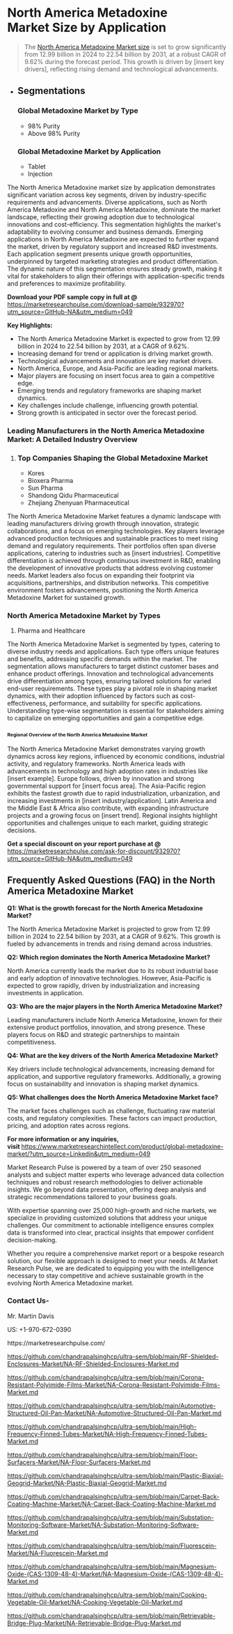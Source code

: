 


<h1>North America Metadoxine Market&nbsp;Size by Application</h1><blockquote><p>The <a href="https://marketresearchpulse.com/download-sample/932970?utm_source=GitHub-NA&amp;utm_medium=049">North America Metadoxine Market size</a> is set to grow significantly from 12.99 billion in 2024 to 22.54 billion by 2031, at a robust CAGR of 9.62% during the forecast period. This growth is driven by [insert key drivers], reflecting rising demand and technological advancements.</p></blockquote><ul><li><h2>Segmentations</h2><h3>Global Metadoxine Market by Type</h3><ul><li>98% Purity</li><li>Above 98% Purity</li></ul><h3>Global Metadoxine Market by Application</h3><ul><li>Tablet</li><li>Injection</li></ul></li></ul><p>The North America Metadoxine market size by application demonstrates significant variation across key segments, driven by industry-specific requirements and advancements. Diverse applications, such as North America Metadoxine and North America Metadoxine, dominate the market landscape, reflecting their growing adoption due to technological innovations and cost-efficiency. This segmentation highlights the market's adaptability to evolving consumer and business demands. Emerging applications in North America Metadoxine are expected to further expand the market, driven by regulatory support and increased R&D investments. Each application segment presents unique growth opportunities, underpinned by targeted marketing strategies and product differentiation. The dynamic nature of this segmentation ensures steady growth, making it vital for stakeholders to align their offerings with application-specific trends and preferences to maximize profitability.</p><p><strong>Download your PDF sample copy in full at @ </strong><a href="https://marketresearchpulse.com/download-sample/932970?utm_source=GitHub-NA&amp;utm_medium=049">https://marketresearchpulse.com/download-sample/932970?utm_source=GitHub-NA&amp;utm_medium=049</a></p><p><strong>Key Highlights: </strong></p><ul><li>The North America Metadoxine Market is expected to grow from 12.99 billion in 2024 to 22.54 billion by 2031, at a CAGR of 9.62%.</li><li>Increasing demand for trend or application is driving market growth.</li><li>Technological advancements and innovation are key market drivers.</li><li>North America, Europe, and Asia-Pacific are leading regional markets.</li><li>Major players are focusing on insert focus area to gain a competitive edge.</li><li>Emerging trends and regulatory frameworks are shaping market dynamics.</li><li>Key challenges include challenge, influencing growth potential.</li><li>Strong growth is anticipated in sector over the forecast period.</li></ul><h3>Leading Manufacturers in the North America Metadoxine Market: A Detailed Industry Overview</h3><ol><li><h3>Top Companies Shaping the Global Metadoxine Market </h3><ul><li>Kores</li><li>Bioxera Pharma</li><li>Sun Pharma</li><li>Shandong Qidu Pharmaceutical</li><li>Zhejiang Zhenyuan Pharmaceutical</li></ul></li></ol><div class="flex max-w-full flex-col flex-grow"><div class="min-h-8 text-message flex w-full flex-col items-end gap-2 whitespace-normal break-words [.text-message+&amp;]:mt-5" dir="auto" data-message-author-role="assistant" data-message-id="fd8432e4-4910-450d-b182-61b7bfb0a01f" data-message-model-slug="gpt-4o"><div class="flex w-full flex-col gap-1 empty:hidden first:pt-[3px]"><div class="markdown prose w-full break-words dark:prose-invert light"><p>The North America Metadoxine Market features a dynamic landscape with leading manufacturers driving growth through innovation, strategic collaborations, and a focus on emerging technologies. Key players leverage advanced production techniques and sustainable practices to meet rising demand and regulatory requirements. Their portfolios often span diverse applications, catering to industries such as [insert industries]. Competitive differentiation is achieved through continuous investment in R&amp;D, enabling the development of innovative products that address evolving customer needs. Market leaders also focus on expanding their footprint via acquisitions, partnerships, and distribution networks. This competitive environment fosters advancements, positioning the North America Metadoxine Market for sustained growth.</p></div></div></div></div><h3>North America Metadoxine Market by Types</h3><ol><li>Pharma and Healthcare</li></ol><div class="flex max-w-full flex-col flex-grow"><div class="min-h-8 text-message flex w-full flex-col items-end gap-2 whitespace-normal break-words [.text-message+&amp;]:mt-5" dir="auto" data-message-author-role="assistant" data-message-id="084470be-0bb7-4664-bddf-5156b4f41249" data-message-model-slug="gpt-4o-mini"><div class="flex w-full flex-col gap-1 empty:hidden first:pt-[3px]"><div class="markdown prose w-full break-words dark:prose-invert light"><p>The North America Metadoxine Market is segmented by types, catering to diverse industry needs and applications. Each type offers unique features and benefits, addressing specific demands within the market. The segmentation allows manufacturers to target distinct customer bases and enhance product offerings. Innovation and technological advancements drive differentiation among types, ensuring tailored solutions for varied end-user requirements. These types play a pivotal role in shaping market dynamics, with their adoption influenced by factors such as cost-effectiveness, performance, and suitability for specific applications. Understanding type-wise segmentation is essential for stakeholders aiming to capitalize on emerging opportunities and gain a competitive edge.</p></div></div></div></div><h3><span style="font-size: 11px;">Regional Overview of the North America Metadoxine Market</span></h3><div class="flex max-w-full flex-col flex-grow"><div class="min-h-8 text-message flex w-full flex-col items-end gap-2 whitespace-normal break-words [.text-message+&amp;]:mt-5" dir="auto" data-message-author-role="assistant" data-message-id="e9038762-ce64-4e30-91c9-9bd413514231" data-message-model-slug="gpt-4o-mini"><div class="flex w-full flex-col gap-1 empty:hidden first:pt-[3px]"><div class="markdown prose w-full break-words dark:prose-invert light"><p>The North America Metadoxine Market demonstrates varying growth dynamics across key regions, influenced by economic conditions, industrial activity, and regulatory frameworks. North America leads with advancements in technology and high adoption rates in industries like [insert example]. Europe follows, driven by innovation and strong governmental support for [insert focus area]. The Asia-Pacific region exhibits the fastest growth due to rapid industrialization, urbanization, and increasing investments in [insert industry/application]. Latin America and the Middle East &amp; Africa also contribute, with expanding infrastructure projects and a growing focus on [insert trend]. Regional insights highlight opportunities and challenges unique to each market, guiding strategic decisions.</p></div></div></div></div><p><strong>Get a special discount on your report purchase at @ </strong><a href="https://marketresearchpulse.com/ask-for-discount/932970?utm_source=GitHub-NA&amp;utm_medium=049">https://marketresearchpulse.com/ask-for-discount/932970?utm_source=GitHub-NA&amp;utm_medium=049</a></p><h2>Frequently Asked Questions (FAQ) in the North America Metadoxine Market</h2><p><strong>Q1: What is the growth forecast for the North America Metadoxine Market?</strong></p><p>The North America Metadoxine Market is projected to grow from 12.99 billion in 2024 to 22.54 billion by 2031, at a CAGR of 9.62%. This growth is fueled by advancements in trends and rising demand across industries.</p><p><strong>Q2: Which region dominates the North America Metadoxine Market?</strong></p><p>North America currently leads the market due to its robust industrial base and early adoption of innovative technologies. However, Asia-Pacific is expected to grow rapidly, driven by industrialization and increasing investments in application.</p><p><strong>Q3: Who are the major players in the North America Metadoxine Market?</strong></p><p>Leading manufacturers include North America Metadoxine, known for their extensive product portfolios, innovation, and strong presence. These players focus on R&amp;D and strategic partnerships to maintain competitiveness.</p><p><strong>Q4: What are the key drivers of the North America Metadoxine Market?</strong></p><p>Key drivers include technological advancements, increasing demand for application, and supportive regulatory frameworks. Additionally, a growing focus on sustainability and innovation is shaping market dynamics.</p><p><strong>Q5: What challenges does the North America Metadoxine Market face?</strong></p><p>The market faces challenges such as challenge, fluctuating raw material costs, and regulatory complexities. These factors can impact production, pricing, and adoption rates across regions.</p><p><strong>For more information or any inquiries, visit&nbsp;</strong><a href="https://www.marketresearchintellect.com/product/global-metadoxine-market/?utm_source=Linkedin&utm_medium=049">https://www.marketresearchintellect.com/product/global-metadoxine-market/?utm_source=Linkedin&utm_medium=049</a></p><p>Market Research Pulse is powered by a team of over 250 seasoned analysts and subject matter experts who leverage advanced data collection techniques and robust research methodologies to deliver actionable insights. We go beyond data presentation, offering deep analysis and strategic recommendations tailored to your business goals.</p><p>With expertise spanning over 25,000 high-growth and niche markets, we specialize in providing customized solutions that address your unique challenges. Our commitment to actionable intelligence ensures complex data is transformed into clear, practical insights that empower confident decision-making.</p><p>Whether you require a comprehensive market report or a bespoke research solution, our flexible approach is designed to meet your needs. At Market Research Pulse, we are dedicated to equipping you with the intelligence necessary to stay competitive and achieve sustainable growth in the evolving North America Metadoxine market.</p><h3><strong>Contact Us-</strong></h3><p>Mr. Martin Davis</p><p>US: +1-970-672-0390</p><p>https://marketresearchpulse.com/</p><p><a href="https://github.com/chandrapalsinghcp/ultra-sem/blob/main/RF-Shielded-Enclosures-Market/NA-RF-Shielded-Enclosures-Market.md">https://github.com/chandrapalsinghcp/ultra-sem/blob/main/RF-Shielded-Enclosures-Market/NA-RF-Shielded-Enclosures-Market.md</a></p><p><a href="https://github.com/chandrapalsinghcp/ultra-sem/blob/main/Corona-Resistant-Polyimide-Films-Market/NA-Corona-Resistant-Polyimide-Films-Market.md">https://github.com/chandrapalsinghcp/ultra-sem/blob/main/Corona-Resistant-Polyimide-Films-Market/NA-Corona-Resistant-Polyimide-Films-Market.md</a></p><p><a href="https://github.com/chandrapalsinghcp/ultra-sem/blob/main/Automotive-Structured-Oil-Pan-Market/NA-Automotive-Structured-Oil-Pan-Market.md">https://github.com/chandrapalsinghcp/ultra-sem/blob/main/Automotive-Structured-Oil-Pan-Market/NA-Automotive-Structured-Oil-Pan-Market.md</a></p><p><a href="https://github.com/chandrapalsinghcp/ultra-sem/blob/main/High-Frequency-Finned-Tubes-Market/NA-High-Frequency-Finned-Tubes-Market.md">https://github.com/chandrapalsinghcp/ultra-sem/blob/main/High-Frequency-Finned-Tubes-Market/NA-High-Frequency-Finned-Tubes-Market.md</a></p><p><a href="https://github.com/chandrapalsinghcp/ultra-sem/blob/main/Floor-Surfacers-Market/NA-Floor-Surfacers-Market.md">https://github.com/chandrapalsinghcp/ultra-sem/blob/main/Floor-Surfacers-Market/NA-Floor-Surfacers-Market.md</a></p><p><a href="https://github.com/chandrapalsinghcp/ultra-sem/blob/main/Plastic-Biaxial-Geogrid-Market/NA-Plastic-Biaxial-Geogrid-Market.md">https://github.com/chandrapalsinghcp/ultra-sem/blob/main/Plastic-Biaxial-Geogrid-Market/NA-Plastic-Biaxial-Geogrid-Market.md</a></p><p><a href="https://github.com/chandrapalsinghcp/ultra-sem/blob/main/Carpet-Back-Coating-Machine-Market/NA-Carpet-Back-Coating-Machine-Market.md">https://github.com/chandrapalsinghcp/ultra-sem/blob/main/Carpet-Back-Coating-Machine-Market/NA-Carpet-Back-Coating-Machine-Market.md</a></p><p><a href="https://github.com/chandrapalsinghcp/ultra-sem/blob/main/Substation-Monitoring-Software-Market/NA-Substation-Monitoring-Software-Market.md">https://github.com/chandrapalsinghcp/ultra-sem/blob/main/Substation-Monitoring-Software-Market/NA-Substation-Monitoring-Software-Market.md</a></p><p><a href="https://github.com/chandrapalsinghcp/ultra-sem/blob/main/Fluorescein-Market/NA-Fluorescein-Market.md">https://github.com/chandrapalsinghcp/ultra-sem/blob/main/Fluorescein-Market/NA-Fluorescein-Market.md</a></p><p><a href="https://github.com/chandrapalsinghcp/ultra-sem/blob/main/Magnesium-Oxide-(CAS-1309-48-4)-Market/NA-Magnesium-Oxide-(CAS-1309-48-4)-Market.md">https://github.com/chandrapalsinghcp/ultra-sem/blob/main/Magnesium-Oxide-(CAS-1309-48-4)-Market/NA-Magnesium-Oxide-(CAS-1309-48-4)-Market.md</a></p><p><a href="https://github.com/chandrapalsinghcp/ultra-sem/blob/main/Cooking-Vegetable-Oil-Market/NA-Cooking-Vegetable-Oil-Market.md">https://github.com/chandrapalsinghcp/ultra-sem/blob/main/Cooking-Vegetable-Oil-Market/NA-Cooking-Vegetable-Oil-Market.md</a></p><p><a href="https://github.com/chandrapalsinghcp/ultra-sem/blob/main/Retrievable-Bridge-Plug-Market/NA-Retrievable-Bridge-Plug-Market.md">https://github.com/chandrapalsinghcp/ultra-sem/blob/main/Retrievable-Bridge-Plug-Market/NA-Retrievable-Bridge-Plug-Market.md</a></p>
